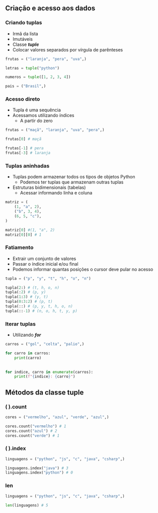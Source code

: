 ## Criação e acesso aos dados

### Criando tuplas

- Irmã da lista
- Imutáveis
- Classe ***tuple***
- Colocar valores separados por vírgula de parênteses

```python
frutas = ("laranja", "pera", "uva",)

letras = tuple("python")

numeros = tuple([1, 2, 3, 4])

pais = ("Brasil",)
```

### Acesso direto

- Tupla é uma sequência
- Acessamos utilizando índices
    - A partir do zero

```python
frutas = ("maçã", "laranja", "uva", "pera",)

frutas[0] # maçã

frutas[-1] # pera
frutas[-3] # laranja
```

### Tuplas aninhadas

- Tuplas podem armazenar todos os tipos de objetos Python
    - Podemos ter tuplas que armazenam outras tuplas
- Estruturas bidimensionais (tabelas)
    - Acessar informando linha e coluna

```python
matriz = (
	(1, "a", 2),
	("b", 3, 4),
	(6, 5, "c"),
)

matriz[0] #(1, "a", 2)
matriz[0][0] # 1
```

### Fatiamento

- Extrair um conjunto de valores
- Passar o índice inicial e/ou final
- Podemos informar quantas posições o cursor deve pular no acesso

```python
tupla = ("p", "y", "t", "h", "o", "n")

tupla(2:) # (t, h, o, n)
tupla(:2) # (p, y)
tupla(1:3) # (y, t)
tupla(0:3:2) # (p, t)
tupla(::) # (p, y, t, h, o, n)
tupla(::-1) # (n, o, h, t, y, p)
```

### Iterar tuplas

- Utilizando ***for***

```python
carros = ("gol", "celta", "palio",)

for carro in carros:
	print(carro)
	
	
for indice, carro in enumerate(carros):
	print(f"{indice}: {carro}")
```

## Métodos da classe tuple

### ( ).count

```python
cores = ("vermelho", "azul", "verde", "azul",)

cores.count("vermelho") # 1
cores.count("azul") # 2
cores.count("verde") # 1
```

### ( ).index

```python
linguagens = ("python", "js", "c", "java", "csharp",)

linguagens.index("java") # 3
linguagens.index("python") # 0
```

### len
```python
linguagens = ("python", "js", "c", "java", "csharp",)

len(linguagens) # 5
```
